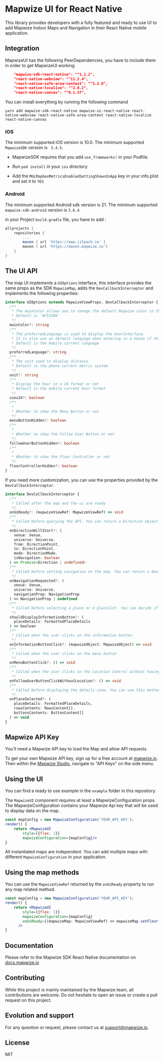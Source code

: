 # Mapwize UI for React Native

This library provides developers with a fully featured and ready to use UI to add Mapwize Indoor Maps and Navigation in their React Native mobile application.

## Integration

MapwizeUI has the following PeerDependencies, you have to include them in order to get MapwizeUI working

```json
    "mapwize-sdk-react-native": "^1.1.2",
    "react-native-webview": "^11.2.4",
    "react-native-safe-area-context": "^3.2.0",
    "react-native-localize": "^2.0.2",
    "react-native-canvas": "^0.1.37",
```

You can install everything by running the following command

`yarn add mapwize-sdk-react-native mapwize-ui-react-native react-native-webview react-native-safe-area-context react-native-localize react-native-canvas`

### iOS

The minimum supported iOS version is 10.0.
The minimum supported `MapwizeSDK` version is ` 3.4.5`.

- MapwizeSDK requires that you add `use_frameworks!` in your Podfile.

- Run `pod install` in your `ios` directory

- Add the `MGLMapboxMetricsEnabledSettingShownInApp` key in your info.plist and set it to `YES`

### Android

The minimum supported Android sdk version is 21.
The minimum supported `mapwize-sdk-android` version is `3.6.4`.

in your Project `build.gradle` file, you have to add :

```groovy
allprojects {
    repositories {
        ...
        maven { url 'https://www.jitpack.io' }
        maven { url 'https://maven.mapwize.io'}
    }
}
```

## The UI API

The map UI implements a `UIOptions` interface, this interface provides the same props as the SDK `MapwizeMap`, adds the `DevCallbackInterceptor` and implements the following properties:

```ts
interface UIOptions extends MapwizeViewProps, DevCallbackInterceptor {
  /**
   * The mainColor allows you to change the default Mapwize color in the entire UI
   * Default is '#C51586'
   */
  mainColor?: string
  /**
   * The preferredLanguage is used to display the UserInterface.
   * It is also use as default language when entering in a Venue if this language is available
   * Default is the mobile current language
   */
  preferredLanguage?: string
  /**
   * The unit used to display distance
   * Default is the phone current metric system
   */
  unit?: string
  /**
   * Display the hour in a 24 format or not
   * Default is the mobile current hour format
   */
  uses24?: boolean
  /**
   *
   * Whether to show the Menu Button or not
   */
  menuButtonHidden?: boolean
  /**
   *
   * Whether to show the Follow User Button or not
   */
  followUserButtonHidden?: boolean
  /**
   *
   * Whether to show the Floor Controller or not
   */
  floorControllerHidden?: boolean
}
```

If you need more customization, you can use the properties provided by the `DevCallbackInterceptor`.

```ts
interface DevCallbackInterceptor {
  /**
   * Called after the map and the ui are ready
   */
  onUiReady?: (mapwizeViewRef: MapwizeViewRef) => void
  /**
   * Called before querying the API. You can return a Direction object that will be displayed on the map
   */
  onDirectionWillStart?: (
    venue: Venue,
    universe: Universe,
    from: DirectionPoint,
    to: DirectionPoint,
    mode: DirectionMode,
    isNavigation: boolean
  ) => Promise<Direction | undefined>
  /**
   * Called before setting navigation on the map. You can return a NavigationProp object that will be displayed on the map
   */
  onNavigationRequested?: (
    venue: Venue,
    universe: Universe,
    navigationProp: NavigationProp
  ) => NavigationProp | undefined
  /**
   * Called before selecting a place or a placelist. You can decide if you want to show the information button in the selected content view
   */
  shouldDisplayInformationButton?: (
    placeDetails: FormattedPlaceDetails
  ) => boolean
  /**
   * Called when the user clicks on the information button.
   */
  onInformationButtonClick?: (mapwizeObject: MapwizeObject) => void
  /**
   * Called when the user clicks on the menu button
   */
  onMenuButtonClick?: () => void
  /**
   * Called when the user clicks on the Location Control without having a Location
   */
  onFollowUserButtonClickWithoutLocation?: () => void
  /**
   * Called before displaying the details view. You can use this method to change the content of the details view on the fly.
   */
  onPlaceSelected?: (
    placeDetails: FormattedPlaceDetails,
    rowsContents: RowsContent[],
    buttonsContents: ButtonContent[]
  ) => void
}
```

## Mapwize API Key

You'll need a Mapwize API key to load the Map and allow API requests.

To get your own Mapwize API key, sign up for a free account at [mapwize.io](https://www.mapwize.io). Then within the [Mapwize Studio](https://studio.mapwize.io), navigate to "API Keys" on the side menu.

## Using the UI

You can find a ready to use example in the `example` folder in this repository.

The `MapwizeUI` component requires at least a MapwizeConfiguration props. The MapwizeConfiguration contains your Mapwize Api key that will be used to display data on the map.

```jsx
const mapConfig = new MapwizeConfiguration('YOUR_API_KEY');
render() {
    return <MapwizeUI
        style={{flex: 1}}
        mapwizeConfiguration={mapConfig}/>
}

```

All instantiated maps are independent. You can add multiple maps with different `MapwizeConfiguration` in your application.

## Using the map methods

You can use the `MapwizeViewRef` returned by the `onUiReady` property to run any map related method.

```jsx
const mapConfig = new MapwizeConfiguration('YOUR_API_KEY');
render() {
    return <MapwizeUI
        style={{flex: 1}}
        mapwizeConfiguration={mapConfig}
        onUiReady={(mapwizeMap: MapwizeViewRef) => mapwizeMap.setFloor(3)}
      />
}
```

## Documentation

Please refer to the Mapwize SDK React Native documentation on [docs.mapwize.io](https://docs.mapwize.io/)

## Contributing

While this project is mainly maintained by the Mapwize team, all contributions are welcome. Do not hesitate to open an issue or create a pull request on this project.

## Evolution and support

For any question or request, please contact us at <support@mapwize.io>.

## License

MIT
